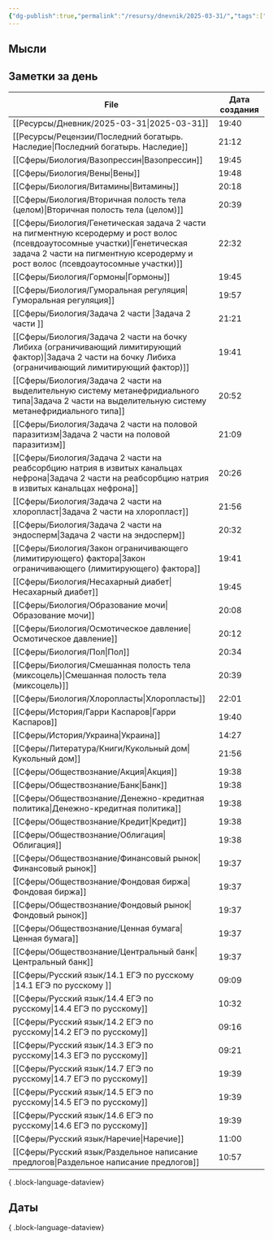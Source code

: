 ```yaml
---
{"dg-publish":true,"permalink":"/resursy/dnevnik/2025-03-31/","tags":["Ежедневнаязаметка"]}
---
```


## Мысли
## Заметки за день
| File                                                                                                                                                                                                             | Дата создания |
| ---------------------------------------------------------------------------------------------------------------------------------------------------------------------------------------------------------------- | ------------- |
| [[Ресурсы/Дневник/2025-03-31\|2025-03-31]]                                                                                                                                                                    | 19:40         |
| [[Ресурсы/Рецензии/Последний богатырь. Наследие\|Последний богатырь. Наследие]]                                                                                                                               | 21:12         |
| [[Сферы/Биология/Вазопрессин\|Вазопрессин]]                                                                                                                                                                   | 19:45         |
| [[Сферы/Биология/Вены\|Вены]]                                                                                                                                                                                 | 19:48         |
| [[Сферы/Биология/Витамины\|Витамины]]                                                                                                                                                                         | 20:18         |
| [[Сферы/Биология/Вторичная полость тела (целом)\|Вторичная полость тела (целом)]]                                                                                                                             | 20:39         |
| [[Сферы/Биология/Генетическая задача 2 части на пигментную ксеродерму и рост волос (псевдоаутосомные участки)\|Генетическая задача 2 части на пигментную ксеродерму и рост волос (псевдоаутосомные участки)]] | 22:32         |
| [[Сферы/Биология/Гормоны\|Гормоны]]                                                                                                                                                                           | 19:45         |
| [[Сферы/Биология/Гуморальная регуляция\|Гуморальная регуляция]]                                                                                                                                               | 19:57         |
| [[Сферы/Биология/Задача 2 части \|Задача 2 части ]]                                                                                                                                                           | 21:21         |
| [[Сферы/Биология/Задача 2 части на бочку Либиха (ограничивающий лимитирующий фактор)\|Задача 2 части на бочку Либиха (ограничивающий лимитирующий фактор)]]                                                   | 19:41         |
| [[Сферы/Биология/Задача 2 части на выделительную систему метанефридиального типа\|Задача 2 части на выделительную систему метанефридиального типа]]                                                           | 20:52         |
| [[Сферы/Биология/Задача 2 части на половой паразитизм\|Задача 2 части на половой паразитизм]]                                                                                                                 | 21:09         |
| [[Сферы/Биология/Задача 2 части на реабсорбцию натрия в извитых канальцах нефрона\|Задача 2 части на реабсорбцию натрия в извитых канальцах нефрона]]                                                         | 20:26         |
| [[Сферы/Биология/Задача 2 части на хлоропласт\|Задача 2 части на хлоропласт]]                                                                                                                                 | 21:56         |
| [[Сферы/Биология/Задача 2 части на эндосперм\|Задача 2 части на эндосперм]]                                                                                                                                   | 20:32         |
| [[Сферы/Биология/Закон ограничивающего (лимитирующего) фактора\|Закон ограничивающего (лимитирующего) фактора]]                                                                                               | 19:41         |
| [[Сферы/Биология/Несахарный диабет\|Несахарный диабет]]                                                                                                                                                       | 19:45         |
| [[Сферы/Биология/Образование мочи\|Образование мочи]]                                                                                                                                                         | 20:08         |
| [[Сферы/Биология/Осмотическое давление\|Осмотическое давление]]                                                                                                                                               | 20:12         |
| [[Сферы/Биология/Пол\|Пол]]                                                                                                                                                                                   | 20:34         |
| [[Сферы/Биология/Смешанная полость тела (миксоцель)\|Смешанная полость тела (миксоцель)]]                                                                                                                     | 20:39         |
| [[Сферы/Биология/Хлоропласты\|Хлоропласты]]                                                                                                                                                                   | 22:01         |
| [[Сферы/История/Гарри Каспаров\|Гарри Каспаров]]                                                                                                                                                              | 19:40         |
| [[Сферы/История/Украина\|Украина]]                                                                                                                                                                            | 14:27         |
| [[Сферы/Литература/Книги/Кукольный дом\|Кукольный дом]]                                                                                                                                                       | 21:56         |
| [[Сферы/Обществознание/Акция\|Акция]]                                                                                                                                                                         | 19:38         |
| [[Сферы/Обществознание/Банк\|Банк]]                                                                                                                                                                           | 19:38         |
| [[Сферы/Обществознание/Денежно-кредитная политика\|Денежно-кредитная политика]]                                                                                                                               | 19:38         |
| [[Сферы/Обществознание/Кредит\|Кредит]]                                                                                                                                                                       | 19:38         |
| [[Сферы/Обществознание/Облигация\|Облигация]]                                                                                                                                                                 | 19:38         |
| [[Сферы/Обществознание/Финансовый рынок\|Финансовый рынок]]                                                                                                                                                   | 19:37         |
| [[Сферы/Обществознание/Фондовая биржа\|Фондовая биржа]]                                                                                                                                                       | 19:37         |
| [[Сферы/Обществознание/Фондовый рынок\|Фондовый рынок]]                                                                                                                                                       | 19:37         |
| [[Сферы/Обществознание/Ценная бумага\|Ценная бумага]]                                                                                                                                                         | 19:37         |
| [[Сферы/Обществознание/Центральный банк\|Центральный банк]]                                                                                                                                                   | 19:37         |
| [[Сферы/Русский язык/14.1 ЕГЭ по русскому \|14.1 ЕГЭ по русскому ]]                                                                                                                                           | 09:09         |
| [[Сферы/Русский язык/14.4 ЕГЭ по русскому\|14.4 ЕГЭ по русскому]]                                                                                                                                             | 10:32         |
| [[Сферы/Русский язык/14.2 ЕГЭ по русскому\|14.2 ЕГЭ по русскому]]                                                                                                                                             | 09:16         |
| [[Сферы/Русский язык/14.3 ЕГЭ по русскому\|14.3 ЕГЭ по русскому]]                                                                                                                                             | 09:21         |
| [[Сферы/Русский язык/14.7 ЕГЭ по русскому\|14.7 ЕГЭ по русскому]]                                                                                                                                             | 19:39         |
| [[Сферы/Русский язык/14.5 ЕГЭ по русскому\|14.5 ЕГЭ по русскому]]                                                                                                                                             | 19:39         |
| [[Сферы/Русский язык/14.6 ЕГЭ по русскому\|14.6 ЕГЭ по русскому]]                                                                                                                                             | 19:39         |
| [[Сферы/Русский язык/Наречие\|Наречие]]                                                                                                                                                                       | 11:00         |
| [[Сферы/Русский язык/Раздельное написание предлогов\|Раздельное написание предлогов]]                                                                                                                         | 10:57         |

{ .block-language-dataview}
## Даты

{ .block-language-dataview}

